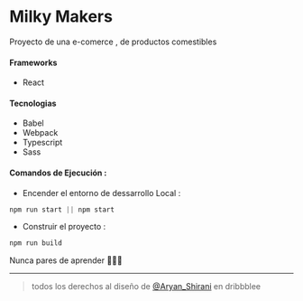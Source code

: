 # Milky Makers
Proyecto de una e-comerce , de productos comestibles

#### Frameworks
 - React 
 
#### Tecnologias
 - Babel
 - Webpack
 - Typescript
 - Sass

#### Comandos de Ejecución :
 - Encender el entorno de dessarrollo Local :
 ```actionscript
npm run start || npm start
```

- Construir el proyecto :
```actionscript
npm run build
```

Nunca pares de aprender 💚💚💚

------------

> todos los derechos al diseño de [@Aryan_Shirani](https://dribbble.com/shots/10417595-Cookies-Store "@Aryan_Shirani") en dribbblee
